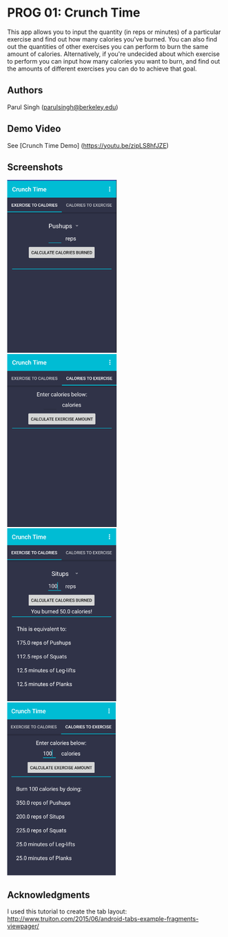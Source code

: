 # PROG 01: Crunch Time
This app allows you to input the quantity (in reps or minutes) of a particular exercise and find out how many calories you've burned. You can also find out the quantities of other exercises you can perform to burn the same amount of calories. Alternatively, if you're undecided about which exercise to perform you can input how many calories you want to burn, and find out the amounts of different exercises you can do to achieve that goal. 

## Authors

Parul Singh ([parulsingh@berkeley.edu](mailto:your_email@berkeley.edu))

## Demo Video

See [Crunch Time Demo] (https://youtu.be/zipLS8hfJZE)

## Screenshots

<img src="screenshots/pic1.png" height="400" alt="Screenshot"/>
<img src="screenshots/pic1.5.png" height="400" alt="Screenshot"/>
<img src="screenshots/pic2.png" height="400" alt="Screenshot"/>
<img src="screenshots/pic3.png" height="400" alt="Screenshot"/>

## Acknowledgments
I used this tutorial to create the tab layout:
http://www.truiton.com/2015/06/android-tabs-example-fragments-viewpager/

